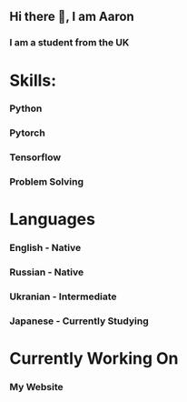 ## Hi there 👋, I am Aaron
### I am a student from the UK

# Skills:
### Python
### Pytorch
### Tensorflow
### Problem Solving

# Languages
### English - Native
### Russian - Native
### Ukranian - Intermediate
### Japanese - Currently Studying

# Currently Working On
### My Website
